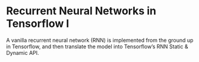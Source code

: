 # Recurrent Neural Networks in Tensorflow I

A vanilla recurrent neural network (RNN) is implemented from the ground up in Tensorflow, and then translate the model into Tensorflow’s RNN Static & Dynamic API.